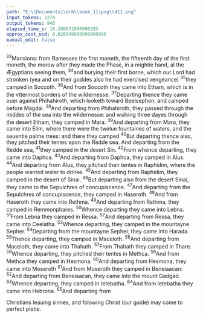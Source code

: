 ```yaml
---
path: "E:\\Documents\\drb\\book_1\\png\\411.png"
input_tokens: 2270
output_tokens: 946
elapsed_time_s: 16.280672800000293
approx_cost_usd: 0.020999999999999998
manual_edit: false
---
```

<sup>33</sup>Mansions: from Ramesses the first moneth, the fifteenth day of the first moneth, the morow after they made the Phase, in a mightie hand, al the Ægyptians seeing them, <sup>34</sup>and burying their first borne, which our Lord had strooken (yea and on their goddes also he had exercised vengeance) <sup>35</sup>they camped in Soccoth. <sup>36</sup>And from Soccoth they came into Etham, which is in the vttermost borders of the wildernesse. <sup>37</sup>Departing thence they came ouer against Phihahiroth, which looketh toward Beelsephon, and camped before Magdal. <sup>38</sup>And departing from Phihahiroth, they passed through the middes of the sea into the wildernesse: and walking three dayes through the desert Etham, they camped in Mara. <sup>39</sup>And departing from Mara, they came into Elim, where there were the twelue fountaines of waters, and the seuentie palme trees: and there they camped <sup>40</sup>But departing thence also, they pitched their tentes vpon the Redde sea. And departing from the Redde sea, <sup>41</sup>they camped in the desert Sin. <sup>42</sup>From whence departing, they came into Daphca. <sup>43</sup>And departing from Daphca, they camped in Alus. <sup>44</sup>And departing from Alus, they pitched their tentes in Raphidim, where the people wanted water to drinke. <sup>45</sup>And departing from Raphidim, they camped in the desert of Sinai. <sup>46</sup>But departing also from the desert Sinai, they came to the Sepulchres of concupiscence. <sup>47</sup>And departing from the Sepulchres of concupiscence, they camped in Haseroth. <sup>48</sup>And from Haseroth they came into Rethma. <sup>49</sup>And departing from Rethma, they camped in Remmonphares. <sup>50</sup>Whence departing they came into Lebna. <sup>51</sup>From Lebna they camped in Ressa. <sup>52</sup>And departing from Ressa, they came into Ceelatha. <sup>53</sup>Whence departing, they camped in the mountayne Sepher. <sup>54</sup>Departing from the mountayne Sepher, they came into Harada. <sup>55</sup>Thence departing, they camped in Maceloth. <sup>56</sup>And departing from Maceloth, they came into Thahath. <sup>57</sup>From Thahath they camped in Thare. <sup>58</sup>Whence departing, they pitched their tentes in Methca. <sup>59</sup>And from Methca they camped in Hesmona. <sup>60</sup>And departing from Hesmona, they came into Moseroth <sup>61</sup>And from Moseroth they camped in Beneiaacan: <sup>62</sup>And departing from Beneiaacan, they came into the mount Gadgad. <sup>63</sup>Whence departing, they camped in Ietebatha. <sup>64</sup>And from Ietebatha they came into Hebrona. <sup>65</sup>And departing from

<aside>Christians leauing sinnes, and folowing Christ (our guide) may come to perfect pietie.</aside>

[^1]: *Hierom. de mans. 42. 16*